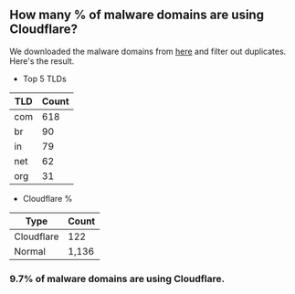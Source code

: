 ## How many % of malware domains are using Cloudflare?


We downloaded the malware domains from [here](https://urlhaus.abuse.ch) and filter out duplicates.
Here's the result.


[//]: # (start replacement)


- Top 5 TLDs

| TLD | Count |
| --- | --- |
| com | 618 |
| br | 90 |
| in | 79 |
| net | 62 |
| org | 31 |


- Cloudflare %

| Type | Count |
| --- | --- |
| Cloudflare | 122 |
| Normal | 1,136 |


### 9.7% of malware domains are using Cloudflare.